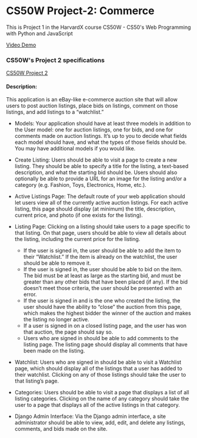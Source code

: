 # CS50W Project-2: Commerce

This is Project 1 in the HarvardX course CS50W - CS50's Web Programming with Python and JavaScript

[Video Demo](https://youtu.be/FwHufzlC34M)

### CS50W's Project 2 specifications
[CS50W Project 2](https://cs50.harvard.edu/web/2020/projects/2/commerce/)

#### Description:
This application is an eBay-like e-commerce auction site that will allow users to post auction listings, place bids on listings, comment on those listings, and add listings to a “watchlist.”

* Models: Your application should have at least three models in addition to the User model: one for auction listings, one for bids, and one for comments made on auction listings. It’s up to you to decide what fields each model should have, and what the types of those fields should be. You may have additional models if you would like.

* Create Listing: Users should be able to visit a page to create a new listing. They should be able to specify a title for the listing, a text-based description, and what the starting bid should be. Users should also optionally be able to provide a URL for an image for the listing and/or a category (e.g. Fashion, Toys, Electronics, Home, etc.).

* Active Listings Page: The default route of your web application should let users view all of the currently active auction listings. For each active listing, this page should display (at minimum) the title, description, current price, and photo (if one exists for the listing).

* Listing Page: Clicking on a listing should take users to a page specific to that listing. On that page, users should be able to view all details about the listing, including the current price for the listing.
  * If the user is signed in, the user should be able to add the item to their “Watchlist.” If the item is already on the watchlist, the user should be able to remove it.
  * If the user is signed in, the user should be able to bid on the item. The bid must be at least as large as the starting bid, and must be greater than any other bids that have been placed (if any). If the bid doesn’t meet those criteria, the user should be presented with an error.
  * If the user is signed in and is the one who created the listing, the user should have the ability to “close” the auction from this page, which makes the highest bidder the winner of the auction and makes the listing no longer active.
  * If a user is signed in on a closed listing page, and the user has won that auction, the page should say so.
  * Users who are signed in should be able to add comments to the listing page. The listing page should display all comments that have been made on the listing.

* Watchlist: Users who are signed in should be able to visit a Watchlist page, which should display all of the listings that a user has added to their watchlist. Clicking on any of those listings should take the user to that listing’s page.

* Categories: Users should be able to visit a page that displays a list of all listing categories. Clicking on the name of any category should take the user to a page that displays all of the active listings in that category.

* Django Admin Interface: Via the Django admin interface, a site administrator should be able to view, add, edit, and delete any listings, comments, and bids made on the site.

